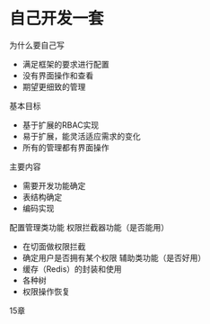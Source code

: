 # 自己开发一套

为什么要自己写
- 满足框架的要求进行配置
- 没有界面操作和查看
- 期望更细致的管理

基本目标
- 基于扩展的RBAC实现
- 易于扩展，能灵活适应需求的变化
- 所有的管理都有界面操作

主要内容
- 需要开发功能确定
- 表结构确定
- 编码实现

配置管理类功能
权限拦截器功能（是否能用）
- 在切面做权限拦截
- 确定用户是否拥有某个权限
辅助类功能（是否好用）
- 缓存（Redis）的封装和使用
- 各种树
- 权限操作恢复

15章